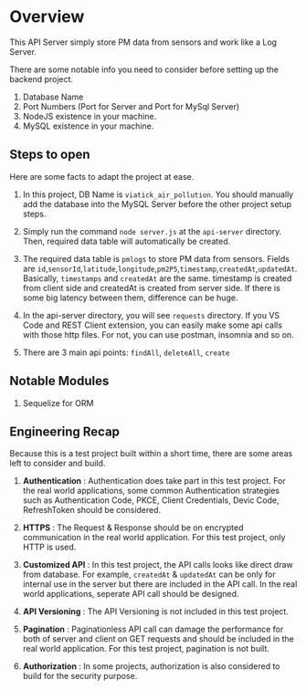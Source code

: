 # Overview

This API Server simply store PM data from sensors and work like a Log Server.


There are some notable info you need to consider before setting up the backend project.

1. Database Name
2. Port Numbers (Port for Server and Port for MySql Server)
3. NodeJS existence in your machine.
4. MySQL existence in your machine.

## Steps to open

Here are some facts to adapt the project at ease.

1. In this project, DB Name is `viatick_air_pollution`. You should manually add the database into the MySQL Server before the other project setup steps.

2. Simply run the command `node server.js` at the `api-server` directory. Then, required data table will automatically be created.

3. The required data table is `pmlogs` to store PM data from sensors. Fields are `id`,`sensorId`,`latitude`,`longitude`,`pm2P5`,`timestamp`,`createdAt`,`updatedAt`. Basically, `timestamps` and `createdAt` are the same. timestamp is created from client side and createdAt is created from server side. If there is some big latency between them, difference can be huge.

3. In the api-server directory, you will see `requests` directory. If you VS Code and REST Client extension, you can easily make some api calls with those http files. For not, you can use postman, insomnia and so on.

4. There are 3 main api points: `findAll`, `deleteAll`, `create`


## Notable Modules

1. Sequelize for ORM

## Engineering Recap

Because this is a test project built within a short time, there are some areas left to consider and build.

1. **Authentication** : Authentication does take part in this test project. For the real world applications, some common Authentication strategies such as Authentication Code, PKCE, Client Credentials, Devic Code, RefreshToken should be considered.

2. **HTTPS** : The Request & Response should be on encrypted communication in the real world application. For this test project, only HTTP is used.

3. **Customized API** : In this test project, the API calls looks like direct draw from database. For example, `createdAt` & `updatedAt` can be only for internal use in the server but there are included in the API call. In the real world applications, seperate API call should be designed.

4. **API Versioning** : The API Versioning is not included in this test project.

5. **Pagination** : Paginationless API call can damage the performance for both of server and client on GET requests and should be included in the real world application. For this test project, pagination is not built.

6. **Authorization** : In some projects, authorization is also considered to build for the security purpose.




